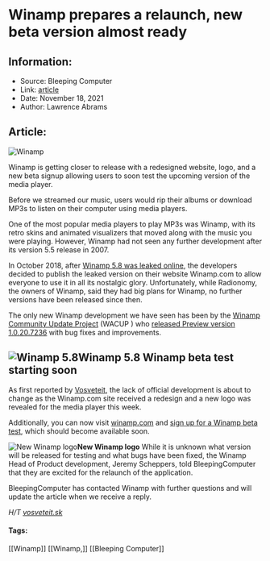 # Winamp prepares a relaunch, new beta version almost ready
### 

## Information:
+ Source: Bleeping Computer
+ Link: [article](https://www.bleepingcomputer.com/news/software/winamp-prepares-a-relaunch-new-beta-version-almost-ready/)
+ Date: November 18, 2021
+ Author: Lawrence Abrams


## Article:
![Winamp](https://www.bleepstatic.com/content/hl-images/2021/11/18/winamp.jpg)


Winamp is getting closer to release with a redesigned website, logo, and a new beta signup allowing users to soon test the upcoming version of the media player.


Before we streamed our music, users would rip their albums or download MP3s to listen on their computer using media players.


One of the most popular media players to play MP3s was Winamp, with its retro skins and animated visualizers that moved along with the music you were playing. However, Winamp had not seen any further development after its version 5.5 release in 2007.


In October 2018, after [Winamp 5.8 was leaked online](https://www.bleepingcomputer.com/news/software/winamp-58-media-player-released-in-all-its-nostalgic-glory/), the developers decided to publish the leaked version on their website Winamp.com to allow everyone to use it in all its nostalgic glory. Unfortunately, while Radionomy, the owners of Winamp, said they had big plans for Winamp, no further versions have been released since then.


The only new Winamp development we have seen has been by the [Winamp Community Update Project](https://getwacup.com/) (WACUP ) who [released Preview version 1.0.20.7236](https://www.bleepingcomputer.com/news/software/new-wacup-release-fixes-a-massive-number-of-winamp-bugs/) with bug fixes and improvements.



![Winamp 5.8](https://www.bleepstatic.com/images/news/software/w/winamp/5.8/winamp-5_8.jpg)**Winamp 5.8**
Winamp beta test starting soon
------------------------------


As first reported by [Vosveteit](https://vosveteit.sk/legendarny-winamp-vola-pouzivatelov-aby-sa-stali-beta-testermi-novej-verzie-aplikacie/), the lack of official development is about to change as the Winamp.com site received a redesign and a new logo was revealed for the media player this week.


Additionally, you can now visit [winamp.com](https://www.winamp.com/) and [sign up for a Winamp beta test](https://audiovalley.typeform.com/betatester), which should become available soon.



![New Winamp logo](https://www.bleepstatic.com/images/news/software/w/winamp/beta-test/winamp-logo.jpg)**New Winamp logo**
While it is unknown what version will be released for testing and what bugs have been fixed, the Winamp Head of Product development, Jeremy Scheppers, told BleepingComputer that they are excited for the relaunch of the application.


BleepingComputer has contacted Winamp with further questions and will update the article when we receive a reply.


*H/T [vosveteit.sk](https://vosveteit.sk/legendarny-winamp-vola-pouzivatelov-aby-sa-stali-beta-testermi-novej-verzie-aplikacie/)*




#### Tags:
[[Winamp]] [[Winamp,]] [[Bleeping Computer]]

